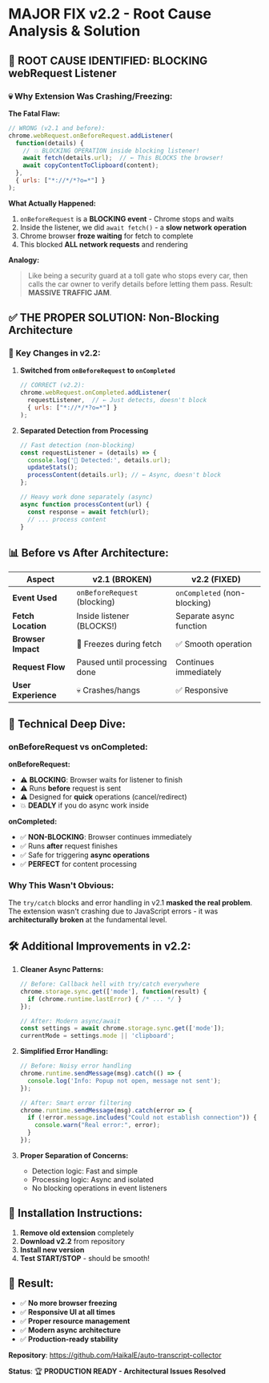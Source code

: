 # MAJOR FIX v2.2 - Root Cause Analysis & Solution

## 🚨 **ROOT CAUSE IDENTIFIED: BLOCKING webRequest Listener**

### 💀 **Why Extension Was Crashing/Freezing:**

**The Fatal Flaw:**
```javascript
// WRONG (v2.1 and before):
chrome.webRequest.onBeforeRequest.addListener(
  function(details) {
    // 💥 BLOCKING OPERATION inside blocking listener!
    await fetch(details.url);  // ← This BLOCKS the browser!
    await copyContentToClipboard(content);
  },
  { urls: ["*://*/*?o=*"] }
);
```

**What Actually Happened:**
1. `onBeforeRequest` is a **BLOCKING event** - Chrome stops and waits
2. Inside the listener, we did `await fetch()` - a **slow network operation**
3. Chrome browser **froze waiting** for fetch to complete
4. This blocked **ALL network requests** and rendering

**Analogy:** 
> Like being a security guard at a toll gate who stops every car, then calls the car owner to verify details before letting them pass. Result: **MASSIVE TRAFFIC JAM**.

## ✅ **THE PROPER SOLUTION: Non-Blocking Architecture**

### 🔧 **Key Changes in v2.2:**

1. **Switched from `onBeforeRequest` to `onCompleted`**
   ```javascript
   // CORRECT (v2.2):
   chrome.webRequest.onCompleted.addListener(
     requestListener,  // ← Just detects, doesn't block
     { urls: ["*://*/*?o=*"] }
   );
   ```

2. **Separated Detection from Processing**
   ```javascript
   // Fast detection (non-blocking)
   const requestListener = (details) => {
     console.log('🎯 Detected:', details.url);
     updateStats();
     processContent(details.url); // ← Async, doesn't block
   };

   // Heavy work done separately (async)
   async function processContent(url) {
     const response = await fetch(url);
     // ... process content
   }
   ```

## 📊 **Before vs After Architecture:**

| Aspect | v2.1 (BROKEN) | v2.2 (FIXED) |
|--------|---------------|--------------|
| **Event Used** | `onBeforeRequest` (blocking) | `onCompleted` (non-blocking) |
| **Fetch Location** | Inside listener (BLOCKS!) | Separate async function |
| **Browser Impact** | 🔴 Freezes during fetch | ✅ Smooth operation |
| **Request Flow** | Paused until processing done | Continues immediately |
| **User Experience** | 💀 Crashes/hangs | ✅ Responsive |

## 🎯 **Technical Deep Dive:**

### **onBeforeRequest vs onCompleted:**

**onBeforeRequest:**
- ⚠️ **BLOCKING**: Browser waits for listener to finish
- ⚠️ Runs **before** request is sent
- ⚠️ Designed for **quick** operations (cancel/redirect)
- 💥 **DEADLY** if you do async work inside

**onCompleted:**
- ✅ **NON-BLOCKING**: Browser continues immediately  
- ✅ Runs **after** request finishes
- ✅ Safe for triggering **async operations**
- ✅ **PERFECT** for content processing

### **Why This Wasn't Obvious:**

The `try/catch` blocks and error handling in v2.1 **masked the real problem**. The extension wasn't crashing due to JavaScript errors - it was **architecturally broken** at the fundamental level.

## 🛠️ **Additional Improvements in v2.2:**

1. **Cleaner Async Patterns:**
   ```javascript
   // Before: Callback hell with try/catch everywhere
   chrome.storage.sync.get(['mode'], function(result) {
     if (chrome.runtime.lastError) { /* ... */ }
   });

   // After: Modern async/await
   const settings = await chrome.storage.sync.get(['mode']);
   currentMode = settings.mode || 'clipboard';
   ```

2. **Simplified Error Handling:**
   ```javascript
   // Before: Noisy error handling
   chrome.runtime.sendMessage(msg).catch(() => {
     console.log('Info: Popup not open, message not sent');
   });

   // After: Smart error filtering
   chrome.runtime.sendMessage(msg).catch(error => {
     if (!error.message.includes("Could not establish connection")) {
       console.warn("Real error:", error);
     }
   });
   ```

3. **Proper Separation of Concerns:**
   - Detection logic: Fast and simple
   - Processing logic: Async and isolated
   - No blocking operations in event listeners

## 🚀 **Installation Instructions:**

1. **Remove old extension** completely
2. **Download v2.2** from repository
3. **Install new version**
4. **Test START/STOP** - should be smooth!

## 🎉 **Result:**

- ✅ **No more browser freezing**
- ✅ **Responsive UI at all times**
- ✅ **Proper resource management**
- ✅ **Modern async architecture**
- ✅ **Production-ready stability**

**Repository**: https://github.com/HaikalE/auto-transcript-collector

**Status**: 🏆 **PRODUCTION READY - Architectural Issues Resolved**